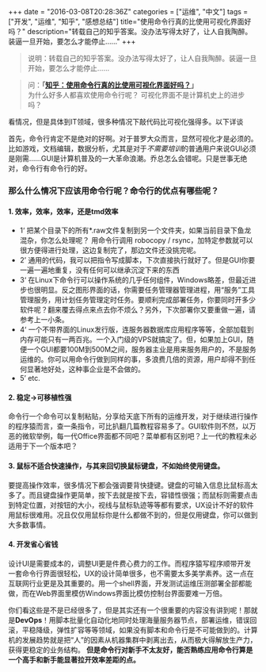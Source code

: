 +++
date = "2016-03-08T20:28:36Z"
categories = ["运维", "中文"]
tags = ["开发", "运维", "知乎", "感想总结"]
title="使用命令行真的比使用可视化界面好吗？"
description="转载自己的知乎答案。没办法写得太好了，让人自我陶醉。装逼一旦开始，要怎么才能停止……"
+++

> 说明：转载自己的知乎答案。没办法写得太好了，让人自我陶醉。装逼一旦开始，要怎么才能停止……<br>


> 问：**「<a href="https://www.zhihu.com/question/40868797/answer/88604865?group_id=690384002342752256" target="_blank">知乎：使用命令行真的比使用可视化界面好吗？</a>」**<br>
为什么好多人都喜欢使用命令行呢？ 可视化界面不是计算机史上的进步吗？

看情况，但是具体到IT领域，很多种情况下敲代码比可视化强得多。以下详谈

首先，命令行肯定不是绝对的好啊。对于普罗大众而言，显然可视化才是必须的。
比如游戏，文档编辑，数据分析，尤其是对于*不需要培训*的普通用户来说GUI必须是刚需……GUI是计算机普及的一大革命浪潮。乔总怎么会错呢。只是世事无绝对，命令行有命令行的好。

### 那么什么情况下应该用命令行呢？命令行的优点有哪些呢？
#### 1. 效率，效率，效率，还是tmd效率

- 1‘ 把某个目录下的所有*.raw文件复制到另一个文件夹，如果当前目录下鱼龙混杂，你怎么处理呢？
用命令行调用 robocopy / rsync，加特定参数就可以很方便得进行处理，这边复制完了，那边文件还没挑完呢。
- 2’ 通用的代码，我可以把指令写成脚本，下次直接执行就好了。但是GUI你要一遍一遍地重复，没有任何可以继承沉淀下来的东西
- 3‘ 在Linux下命令行可以操作系统的几乎任何组件，Windows略差，但最近进步也很明显。反之图形界面的话，你需要任务管理器管理进程，用“服务”工具管理服务，用计划任务管理定时任务。要顺利完成部署任务，你要同时开多少软件呢？翻来覆去得点来点去你不烦么？另外，下次部署你又要重做一遍，请参考上一小条。
- 4‘ 一个不带界面的Linux发行版，连服务器数据库应用程序等等，全部加载到内存可能只有一两百兆。一个入门级的VPS就搞定了。但，如果加上GUI，随便一个GUI都要100M到500M之间，服务器主业是用来服务用户的，不是服务运维的。你可以用命令行做到同样的事，多浪费几倍的资源，用户却得不到任何显著地好处，这种事企业是不会做的。
- 5’ etc.

#### 2. 稳定->可移植性强
命令行一个命令可以复制粘贴，分享给天底下所有的运维开发，对于继续进行操作的程序猿而言，查一条指令，可比扒翻几篇教程容易多了。GUI软件则不然，以万恶的微软举例，每一代Office界面都不同吧？菜单都有区别吧？上一代的教程未必适用于下一个版本吧？

#### 3. 鼠标不适合快速操作，与其来回切换鼠标键盘，不如始终使用键盘。
要提高操作效率，很多情况下都会强调要背快捷键。键盘的可输入信息比鼠标高太多了。而且键盘操作更简单，按下去就是按下去，容错性很强；而鼠标则需要点击到特定位置，对按钮的大小，视线与鼠标轨迹等等都有要求，UX设计不好的软件用鼠标很难用。况且仅仅用鼠标你是什么都做不到的，但是仅用键盘，你可以做到大多数事情。

#### 4. 开发省心省钱
设计UI是需要成本的，调整UI更是件费心费力的工作。而程序猿写程序顺带开发一套命令行界面很轻松，UX的设计简单很多，也不需要太多美学素养。这一点在互联网行业更是及其重要的。用一个shell界面，开发测试运维压测部署全部都能做，而在Web界面里模仿Windows界面比模仿控制台界面要难一万倍。

你们看这些是不是已经很多了，但是其实还有一个很重要的内容没有讲到呢！那就是**DevOps**！用脚本批量化自动化地同时处理海量服务器节点，部署运维，错误回滚，平稳降级，弹性扩容等等领域，如果没有脚本和命令行是不可能做到的。计算机的发展趋势就是把“人”的因素从机器集群中剥离出去，从而极大得解放生产力，获得更稳定的业务结构。
**但是命令行对新手不太友好，能否熟练应用命令行算是一个高手和新手能显著拉开效率差距的点。**